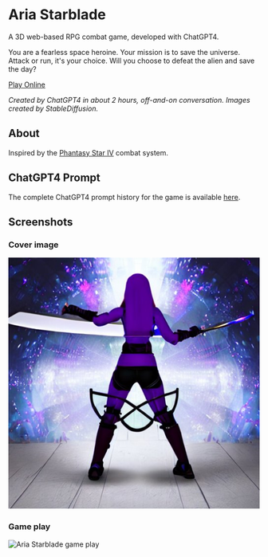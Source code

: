 Aria Starblade
==============

A 3D web-based RPG combat game, developed with ChatGPT4.

You are a fearless space heroine. Your mission is to save the universe. Attack or run, it's your choice. Will you choose to defeat the alien and save the day?

[Play Online](https://aria-starblade.primaryobjects.repl.co/)

*Created by ChatGPT4 in about 2 hours, off-and-on conversation. Images created by StableDiffusion.*

## About

Inspired by the [Phantasy Star IV](https://www.bing.com/images/search?q=phantasy+star+iv+combat) combat system.

## ChatGPT4 Prompt

The complete ChatGPT4 prompt history for the game is available [here](prompt.txt).

## Screenshots

### Cover image

![Aria Starblade](screenshots/player.jpg)

### Game play

![Aria Starblade game play](screenshots/screenshot.gif)
